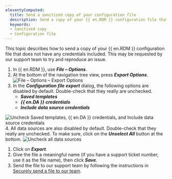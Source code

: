 ```yaml
---
eleventyComputed:
  title: Send a sanitized copy of your configuration file
  description: Send a copy of your {{ en.RDM }} configuration file that does not have any credentials included.
  keywords:
  - Sanitized copy
  - Configuration file
---
```

This topic describes how to send a copy of your {{ en.RDM }} configuration file that does not have any credentials included. This may be requested by our support team to try and reproduce an issue.

1. In {{ en.RDM }}, use ***File – Options***.
1. At the bottom of the navigation tree view, press ***Export Options***.
![File – Options – Export Options](https://cdnweb.devolutions.net/docs/en/kb/KB2331.png)
1. In the ***Configuration file export*** dialog, the following options are disabled by default. Double-check that they really are unchecked.
    * ***Saved templates***
    * ***{{ en.DA }} credentials***
    * ***Include data source credentials***

![Uncheck Saved templates, {{ en.DA }} credentials, and Include data source credentials](https://cdnweb.devolutions.net/docs/en/kb/KB2332.png)
4. All data sources are also disabled by default. Double-check that they really are unchecked. To make sure, click on the ***Unselect All*** button at the bottom.
![Uncheck all data sources](https://cdnweb.devolutions.net/docs/en/kb/KB2333.png)
1. Click on ***Export***.
1. Give the file a meaningful name (if you have a support ticket number, use it as the file name), then click ***Save***.
1. Send the file to our support team by following the instructions in [Securely send a file to our team](/kb/devolutions-customer-success/securely-send-file/).
